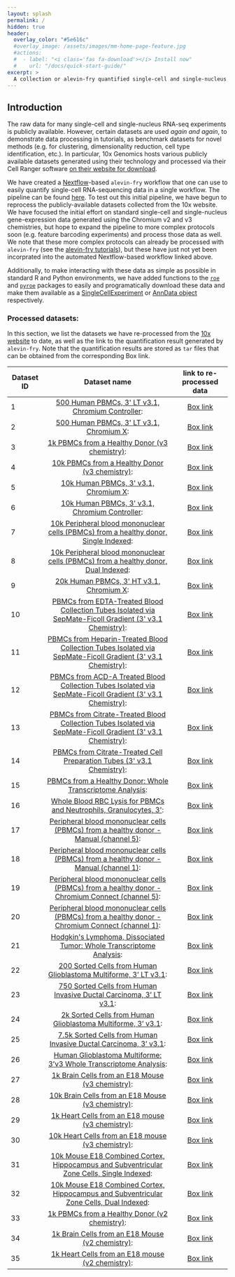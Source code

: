 ```yaml
---
layout: splash
permalink: /
hidden: true
header:
  overlay_color: "#5e616c"
  #overlay_image: /assets/images/mm-home-page-feature.jpg
  #actions:
  #  - label: "<i class='fas fa-download'></i> Install now"
  #    url: "/docs/quick-start-guide/"
excerpt: >
  A collection or alevin-fry quantified single-cell and single-nucleus RNA-seq datsets 
---
```


## Introduction

The raw data for many single-cell and single-nucleus RNA-seq experiments is publicly available.  However, certain datasets are used _again and again_, to demonstrate data processing in tutorials, as benchmark datasets for novel methods (e.g. for clustering, dimensionality reduction, cell type identification, etc.).  In particular, 10x Genomics hosts various publicly available datasets generated using their technology and processed via their Cell Ranger software [on their website for download](https://www.10xgenomics.com/resources/datasets).

We have created a [Nextflow](https://www.nextflow.io)-based `alevin-fry` workflow that one can use to easily quantify single-cell RNA-sequencing data in a single workflow.  The pipeline can be found [here](https://github.com/COMBINE-lab/10x-requant).  To test out this initial pipeline, we have begun to reprocess the publicly-available datasets collected from the 10x website. We have focused the initial effort on standard single-cell and single-nucleus gene-expression data generated using the Chromium v2 and v3 chemistries, but hope to expand the pipeline to more complex protocols soon (e.g. feature barcoding experiments) and process those data as well.  We note that these more complex protocols can already be processed with `alevin-fry` (see the [alevin-fry tutorials](https://combine-lab.github.io/alevin-fry-tutorials/)), but these have just not yet been incorprated into the automated Nextflow-based workflow linked above.

Additionally, to make interacting with these data as simple as possible in standard R and Python environments, we have added functions to the [`roe`](https://github.com/combine-lab/roe) and [`pyroe`](https://github.com/combine-lab/pyroe) packages to easily and programatically download these data and make them available as a [SingleCellExperiment](https://bioconductor.org/packages/release/bioc/html/SingleCellExperiment.html) or [AnnData object](https://scanpy.readthedocs.io/en/latest/usage-principles.html#anndata) respectively.

### Processed datasets:

In this section, we list the datasets we have re-processed from the [10x website](https://www.10xgenomics.com/resources/datasets) to date, as well as the link to the quantification result generated by `alevin-fry`. Note that the quantification results are stored as `tar` files that can be obtained from the corresponding Box link.

| Dataset ID   |  Dataset name |  link to re-processed data |
|--------------|:-------------:|:--------------------------:|
| 1 | [500 Human PBMCs, 3' LT v3.1, Chromium Controller](https://www.10xgenomics.com/resources/datasets/500-human-pbm-cs-3-lt-v-3-1-chromium-controller-3-1-low-6-1-0): |[Box link](https://.box.com/shared/static/tg919re5gd4klua39z3zemcg9ya422am.tar)|
| 2 | [500 Human PBMCs, 3' LT v3.1, Chromium X](https://www.10xgenomics.com/resources/datasets/500-human-pbm-cs-3-lt-v-3-1-chromium-x-3-1-low-6-1-0): |[Box link](https://.box.com/shared/static/lrl68q2lz0ltsvs89iazbr302p50wnqj.tar)|
| 3 | [1k PBMCs from a Healthy Donor (v3 chemistry)](https://www.10xgenomics.com/resources/datasets/1-k-pbm-cs-from-a-healthy-donor-v-3-chemistry-3-standard-3-0-0): |[Box link](https://.box.com/shared/static/wrn19wsmkem1jyc9seqpe4pxto5zimwa.tar)|
| 4 | [10k PBMCs from a Healthy Donor (v3 chemistry)](https://www.10xgenomics.com/resources/datasets/10-k-pbm-cs-from-a-healthy-donor-v-3-chemistry-3-standard-3-0-0): |[Box link](https://.box.com/shared/static/01j9574g1yd93noz2pqlqjfrdhx0m1ff.tar)|
| 5 | [10k Human PBMCs, 3' v3.1, Chromium X](https://www.10xgenomics.com/resources/datasets/10k-human-pbmcs-3-ht-v3-1-chromium-x-3-1-high): |[Box link](https://.box.com/shared/static/jvvzacmo98vxfnoimg4dgi52lifhl2aa.tar)|
| 6 | [10k Human PBMCs, 3' v3.1, Chromium Controller](https://www.10xgenomics.com/resources/datasets/10k-human-pbmcs-3-v3-1-chromium-controller-3-1-high): |[Box link](https://.box.com/shared/static/5dzu2tw8nz9tijt8lgmelll6sbaaomh4.tar)|
| 7 | [10k Peripheral blood mononuclear cells (PBMCs) from a healthy donor, Single Indexed](https://www.10xgenomics.com/resources/datasets/10-k-peripheral-blood-mononuclear-cells-pbm-cs-from-a-healthy-donor-single-indexed-3-1-standard-4-0-0): |[Box link](https://.box.com/shared/static/iol9bxiv740xq6m29p2fzcoe8volsi7i.tar)|
| 8 | [10k Peripheral blood mononuclear cells (PBMCs) from a healthy donor, Dual Indexed](https://www.10xgenomics.com/resources/datasets/10-k-peripheral-blood-mononuclear-cells-pbm-cs-from-a-healthy-donor-dual-indexed-3-1-standard-4-0-0): |[Box link](https://.box.com/shared/static/5dzu2tw8nz9tijt8lgmelll6sbaaomh4.tar)|
| 9 | [20k Human PBMCs, 3' HT v3.1, Chromium X](https://www.10xgenomics.com/resources/datasets/20-k-human-pbm-cs-3-ht-v-3-1-chromium-x-3-1-high-6-1-0): |[Box link](https://.box.com/shared/static/c609sk8w6cbn4w0tcwofz4qcyjp67506.tar)|
| 10 | [PBMCs from EDTA-Treated Blood Collection Tubes Isolated via SepMate-Ficoll Gradient (3' v3.1 Chemistry)](https://www.10xgenomics.com/resources/datasets/pbmcs-3p_edta_sepmate-3-1-standard): |[Box link](https://.box.com/shared/static/imedrs558dx4tzxy9uhhxvy0dmjlhjsh.tar)|
| 11 | [PBMCs from Heparin-Treated Blood Collection Tubes Isolated via SepMate-Ficoll Gradient (3' v3.1 Chemistry)](https://www.10xgenomics.com/resources/datasets/pbmcs-3p_heparin_sepmate-3-1-standard): |[Box link](https://.box.com/shared/static/e8gqxali0lwy2nashh5rmmoc6bgj92xm.tar)|
| 12 | [PBMCs from ACD-A Treated Blood Collection Tubes Isolated via SepMate-Ficoll Gradient (3' v3.1 Chemistry)](https://www.10xgenomics.com/resources/datasets/pbmcs-3p_acda_sepmate-3-1-standard): |[Box link](https://.box.com/shared/static/w1kdz3vifqi4ixtqkuwqgc2mpkkiehky.tar)|
| 13 | [PBMCs from Citrate-Treated Blood Collection Tubes Isolated via SepMate-Ficoll Gradient (3' v3.1 Chemistry)](https://www.10xgenomics.com/resources/datasets/pbmcs-3p_citrate_sepmate-3-1-standard): |[Box link](https://.box.com/shared/static/cs0s6e2u0j7d8uc36xsdo6922c7dle6y.tar)|
| 14 | [PBMCs from Citrate-Treated Cell Preparation Tubes (3' v3.1 Chemistry)](https://www.10xgenomics.com/resources/datasets/pbmcs-3p_citrate_cpt-3-1-standard): |[Box link](https://.box.com/shared/static/2tqrzreghvi6nxe94oob1ei1vi4458br.tar)|
| 15 | [PBMCs from a Healthy Donor: Whole Transcriptome Analysis](https://www.10xgenomics.com/resources/datasets/pbm-cs-from-a-healthy-donor-whole-transcriptome-analysis-3-1-standard-4-0-0): |[Box link](https://.box.com/shared/static/dk0hmj5mpqjq56afkr5jibavy9e3yil8.tar)|
| 16 | [Whole Blood RBC Lysis for PBMCs and Neutrophils, Granulocytes, 3'](https://www.10xgenomics.com/resources/datasets/whole-blood-rbc-lysis-for-pbmcs-neutrophils-granulocytes-3-3-1-standard): |[Box link](https://.box.com/shared/static/0gnwx7d9hbdmptyi0ddz6mfa79d1l8be.tar)|
| 17 | [Peripheral blood mononuclear cells (PBMCs) from a healthy donor - Manual (channel 5)](https://www.10xgenomics.com/resources/datasets/peripheral-blood-mononuclear-cells-pbm-cs-from-a-healthy-donor-manual-channel-5-3-1-standard-3-1-0): |[Box link](https://.box.com/shared/static/tn884ctombnj214abt8rp77p7kih5i02.tar)|
| 18 | [Peripheral blood mononuclear cells (PBMCs) from a healthy donor - Manual (channel 1)](https://www.10xgenomics.com/resources/datasets/peripheral-blood-mononuclear-cells-pbm-cs-from-a-healthy-donor-manual-channel-1-3-1-standard-3-1-0): |[Box link](https://.box.com/shared/static/0jcgdgy8woj30oarkwhybk8fly7gb7v8.tar)|
| 19 | [Peripheral blood mononuclear cells (PBMCs) from a healthy donor - Chromium Connect (channel 5)](https://www.10xgenomics.com/resources/datasets/peripheral-blood-mononuclear-cells-pbm-cs-from-a-healthy-donor-chromium-connect-channel-5-3-1-standard-3-1-0): |[Box link](https://.box.com/shared/static/kybks0ncf609xhcwvhv7z743zrmvlg94.tar)|
| 20 | [Peripheral blood mononuclear cells (PBMCs) from a healthy donor - Chromium Connect (channel 1)](https://www.10xgenomics.com/resources/datasets/peripheral-blood-mononuclear-cells-pbm-cs-from-a-healthy-donor-chromium-connect-channel-1-3-1-standard-3-1-0): |[Box link](https://.box.com/shared/static/vtuexhbqiyvfob7qdpvsxl1nbqlo074f.tar)|
| 21 | [Hodgkin's Lymphoma, Dissociated Tumor: Whole Transcriptome Analysis](https://www.10xgenomics.com/resources/datasets/hodgkins-lymphoma-dissociated-tumor-whole-transcriptome-analysis-3-1-standard-4-0-0): |[Box link](https://.box.com/shared/static/qis4ovf34wvq12n2uabdiem6w355qry7.tar)|
| 22 | [200 Sorted Cells from Human Glioblastoma Multiforme, 3’ LT v3.1](https://www.10xgenomics.com/resources/datasets/200-sorted-cells-from-human-glioblastoma-multiforme-3-lt-v-3-1-3-1-low-6-0-0): |[Box link](https://.box.com/shared/static/2xf9xf8m1n5vbvmpo1vshwigs7f7o5jd.tar)|
| 23 | [750 Sorted Cells from Human Invasive Ductal Carcinoma, 3’ LT v3.1](https://www.10xgenomics.com/resources/datasets/750-sorted-cells-from-human-invasive-ductal-carcinoma-3-lt-v-3-1-3-1-low-6-0-0): |[Box link](https://.box.com/shared/static/3txnreehxoj2plyypfs6fkibnnbo72h4.tar)|
| 24 | [2k Sorted Cells from Human Glioblastoma Multiforme, 3’ v3.1](https://www.10xgenomics.com/resources/datasets/2-k-sorted-cells-from-human-glioblastoma-multiforme-3-v-3-1-3-1-standard-6-0-0): |[Box link](https://.box.com/shared/static/n0vpgbdwbnnqdw1h9of2ykk7ive9p6pt.tar)|
| 25 | [7.5k Sorted Cells from Human Invasive Ductal Carcinoma, 3’ v3.1](https://www.10xgenomics.com/resources/datasets/7-5-k-sorted-cells-from-human-invasive-ductal-carcinoma-3-v-3-1-3-1-standard-6-0-0): |[Box link](https://.box.com/shared/static/aly78r6bppqf01npbqfopc3epmp17weu.tar)|
| 26 | [Human Glioblastoma Multiforme: 3’v3 Whole Transcriptome Analysis](https://www.10xgenomics.com/resources/datasets/human-glioblastoma-multiforme-3-v-3-whole-transcriptome-analysis-3-standard-4-0-0): |[Box link](https://.box.com/shared/static/suf8pt3avv4rchxfw0bqrshslzieygef.tar)|
| 27 | [1k Brain Cells from an E18 Mouse (v3 chemistry)](https://www.10xgenomics.com/resources/datasets/1-k-brain-cells-from-an-e-18-mouse-v-3-chemistry-3-standard-3-0-0): |[Box link](https://.box.com/shared/static/4w5eiq3qafbru5ocler39j5j28bvgz98.tar)|
| 28 | [10k Brain Cells from an E18 Mouse (v3 chemistry)](https://www.10xgenomics.com/resources/datasets/10-k-brain-cells-from-an-e-18-mouse-v-3-chemistry-3-standard-3-0-0): |[Box link](https://.box.com/shared/static/tym9m73frtp13vo15jhit9uwuk3mtfdq.tar)|
| 29 | [1k Heart Cells from an E18 mouse (v3 chemistry)](https://www.10xgenomics.com/resources/datasets/1-k-heart-cells-from-an-e-18-mouse-v-3-chemistry-3-standard-3-0-0): |[Box link](https://.box.com/shared/static/d838oy3udjvtzjo7tsdiao7u6sazabeg.tar)|
| 30 | [10k Heart Cells from an E18 mouse (v3 chemistry)](https://www.10xgenomics.com/resources/datasets/10-k-heart-cells-from-an-e-18-mouse-v-3-chemistry-3-standard-3-0-0): |[Box link](https://.box.com/shared/static/efinlf6p8weich13kv3bzrlndsx963v4.tar)|
| 31 | [10k Mouse E18 Combined Cortex, Hippocampus and Subventricular Zone Cells, Single Indexed](https://www.10xgenomics.com/resources/datasets/10-k-mouse-e-18-combined-cortex-hippocampus-and-subventricular-zone-cells-single-indexed-3-1-standard-4-0-0): |[Box link](https://.box.com/shared/static/mr0yolo83rjdcdqgu6om4q133fpime8r.tar)|
| 32 | [10k Mouse E18 Combined Cortex, Hippocampus and Subventricular Zone Cells, Dual Indexed](https://www.10xgenomics.com/resources/datasets/10-k-mouse-e-18-combined-cortex-hippocampus-and-subventricular-zone-cells-dual-indexed-3-1-standard-4-0-0): |[Box link](https://.box.com/shared/static/mr7raea3v5ccn4dchemwhcimpz7t1cwl.tar)|
| 33 | [1k PBMCs from a Healthy Donor (v2 chemistry)](https://www.10xgenomics.com/resources/datasets/1-k-pbm-cs-from-a-healthy-donor-v-2-chemistry-3-standard-3-0-0): |[Box link](https://.box.com/shared/static/xeya5zr0t0wg0t8c20zu0pdhclxywx3c.tar)|
| 34 | [1k Brain Cells from an E18 Mouse (v2 chemistry)](https://www.10xgenomics.com/resources/datasets/1-k-brain-cells-from-an-e-18-mouse-v-2-chemistry-3-standard-3-0-0): |[Box link](https://.box.com/shared/static/a53twm69uo2xf6778asuvw2aft7wkur5.tar)|
| 35 | [1k Heart Cells from an E18 mouse (v2 chemistry)](https://www.10xgenomics.com/resources/datasets/1-k-heart-cells-from-an-e-18-mouse-v-2-chemistry-3-standard-3-0-0): |[Box link](https://.box.com/shared/static/p4ieuzimfgrjfsr9rzhrn48kved4ha7m.tar)|

